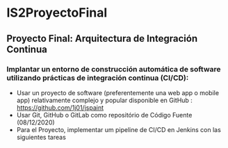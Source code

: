 # IS2ProyectoFinal
## Proyecto Final: Arquitectura de Integración Continua
### Implantar un entorno de construcción automática de software utilizando prácticas de integración continua (CI/CD):
- Usar un proyecto de software (preferentemente una web app o mobile app) relativamente complejo y popular disponible en GitHub :
  https://github.com/1j01/jspaint
- Usar Git, GitHub o GitLab como repositório de Código Fuente (08/12/2020)
- Para el Proyecto, implementar um pipeline de CI/CD en Jenkins con las siguientes tareas
